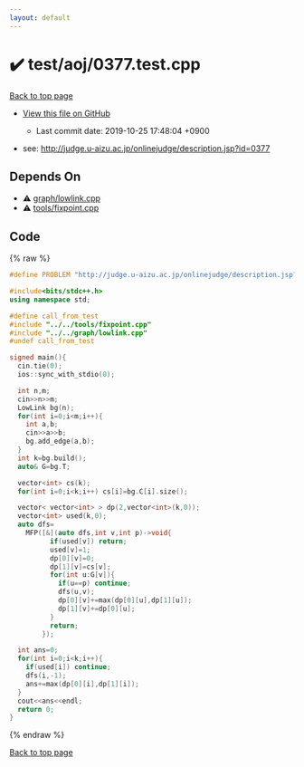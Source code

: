 ```yaml
---
layout: default
---
```


<!-- mathjax config similar to math.stackexchange -->
<script type="text/javascript" async
  src="https://cdnjs.cloudflare.com/ajax/libs/mathjax/2.7.5/MathJax.js?config=TeX-MML-AM_CHTML">
</script>
<script type="text/x-mathjax-config">
  MathJax.Hub.Config({
    TeX: { equationNumbers: { autoNumber: "AMS" }},
    tex2jax: {
      inlineMath: [ ['$','$'] ],
      processEscapes: true
    },
    "HTML-CSS": { matchFontHeight: false },
    displayAlign: "left",
    displayIndent: "2em"
  });
</script>

<script type="text/javascript" src="https://cdnjs.cloudflare.com/ajax/libs/jquery/3.4.1/jquery.min.js"></script>
<script src="https://cdn.jsdelivr.net/npm/jquery-balloon-js@1.1.2/jquery.balloon.min.js" integrity="sha256-ZEYs9VrgAeNuPvs15E39OsyOJaIkXEEt10fzxJ20+2I=" crossorigin="anonymous"></script>
<script type="text/javascript" src="../../../assets/js/copy-button.js"></script>
<link rel="stylesheet" href="../../../assets/css/copy-button.css" />


# :heavy_check_mark: test/aoj/0377.test.cpp
<a href="../../../index.html">Back to top page</a>

* <a href="{{ site.github.repository_url }}/blob/master/test/aoj/0377.test.cpp">View this file on GitHub</a>
    - Last commit date: 2019-10-25 17:48:04 +0900


* see: <a href="http://judge.u-aizu.ac.jp/onlinejudge/description.jsp?id=0377">http://judge.u-aizu.ac.jp/onlinejudge/description.jsp?id=0377</a>


## Depends On
* :warning: <a href="../../../library/graph/lowlink.cpp.html">graph/lowlink.cpp</a>
* :warning: <a href="../../../library/tools/fixpoint.cpp.html">tools/fixpoint.cpp</a>


## Code
{% raw %}
```cpp
#define PROBLEM "http://judge.u-aizu.ac.jp/onlinejudge/description.jsp?id=0377"

#include<bits/stdc++.h>
using namespace std;

#define call_from_test
#include "../../tools/fixpoint.cpp"
#include "../../graph/lowlink.cpp"
#undef call_from_test

signed main(){
  cin.tie(0);
  ios::sync_with_stdio(0);

  int n,m;
  cin>>n>>m;
  LowLink bg(n);
  for(int i=0;i<m;i++){
    int a,b;
    cin>>a>>b;
    bg.add_edge(a,b);
  }
  int k=bg.build();
  auto& G=bg.T;

  vector<int> cs(k);
  for(int i=0;i<k;i++) cs[i]=bg.C[i].size();

  vector< vector<int> > dp(2,vector<int>(k,0));
  vector<int> used(k,0);
  auto dfs=
    MFP([&](auto dfs,int v,int p)->void{
          if(used[v]) return;
          used[v]=1;
          dp[0][v]=0;
          dp[1][v]=cs[v];
          for(int u:G[v]){
            if(u==p) continue;
            dfs(u,v);
            dp[0][v]+=max(dp[0][u],dp[1][u]);
            dp[1][v]+=dp[0][u];
          }
          return;
        });

  int ans=0;
  for(int i=0;i<k;i++){
    if(used[i]) continue;
    dfs(i,-1);
    ans+=max(dp[0][i],dp[1][i]);
  }
  cout<<ans<<endl;
  return 0;
}

```
{% endraw %}

<a href="../../../index.html">Back to top page</a>

